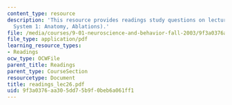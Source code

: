 ```yaml
---
content_type: resource
description: 'This resource provides readings study questions on lecture 26 (Visual
  System 1: Anatomy, Ablations).'
file: /media/courses/9-01-neuroscience-and-behavior-fall-2003/9f3a0376aa305dd75b9f0beb6a061ff1_readings_lec26.pdf
file_type: application/pdf
learning_resource_types:
- Readings
ocw_type: OCWFile
parent_title: Readings
parent_type: CourseSection
resourcetype: Document
title: readings_lec26.pdf
uid: 9f3a0376-aa30-5dd7-5b9f-0beb6a061ff1
---
```

